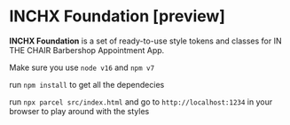 # INCHX Foundation [preview]

**INCHX Foundation** is a set of ready-to-use style tokens and classes for IN THE CHAIR Barbershop Appointment App.

Make sure you use `node v16` and `npm v7`

run `npm install` to get all the dependecies

run `npx parcel src/index.html` and go to `http://localhost:1234` in your browser to play around with the styles
